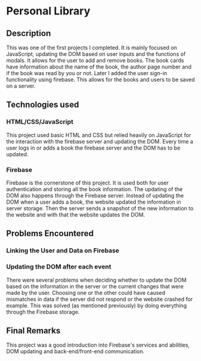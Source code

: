 # Personal Library

## Description

This was one of the first projects I completed. It is mainly focused on JavaScript, updating the DOM based on user inputs and the functions of modals. It allows for the user to add and remove books. The book cards have information about the name of the book, the author page number and if the book was read by you or not. Later I added the user sign-in functionality using firebase. This allows for the books and users to be saved on a server.

## Technologies used

### HTML/CSS/JavaScript

This project used basic HTML and CSS but relied heavily on JavaScript for the interaction with the firebase server and updating the DOM. Every time a user logs in or adds a book the firebase server and the DOM has to be updated.

### Firebase

Firebase is the cornerstone of this project. It is used both for user authentication and storing all the book information. The updating of the DOM also happens through the Firebase server. Instead of updating the DOM when a user adds a book, the website updated the information in server storage. Then the server sends a snapshot of the new information to the website and with that the website updates the DOM. 

## Problems Encountered

### Linking the User and Data on Firebase

### Updating the DOM after each event

There were several problems when deciding whether to update the DOM based on the information in the server or the current changes that were made by the user. Choosing one or the other could have caused mismatches in data if the server did not respond or the website crashed for example. This was solved (as mentioned previously) by doing everything through the Firebase storage. 

## Final Remarks

This project was a good introduction into Firebase's services and abilities, DOM updating and back-end/front-end communication.





